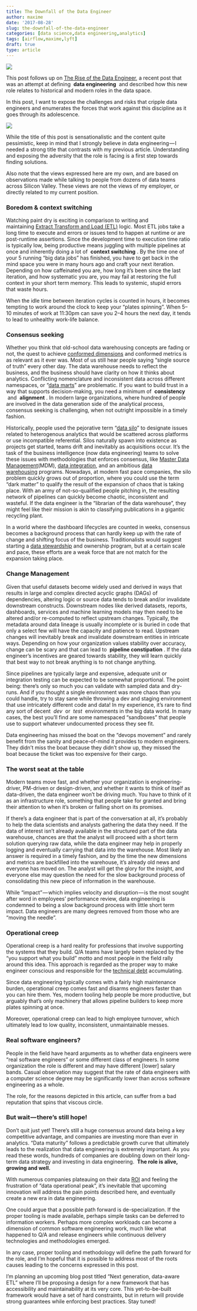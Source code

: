 ```yaml
---
title: The Downfall of the Data Engineer
author: maxime
date: '2017-08-28'
slug: the-downfall-of-the-data-engineer
categories: [data science,data engineering,analytics]
tags: [airflow,maxime,lyft]
draft: true
type: article
---
```


![](https://cdn-images-1.medium.com/max/2600/1*K-_ioBR3zz6-5Jcek55Qeg.png)

This post follows up on [The Rise of the Data Engineer](https://medium.freecodecamp.org/the-rise-of-the-data-engineer-91be18f1e603), a recent post that was an attempt at defining  **data engineering**  and described how this new role relates to historical and modern roles in the data space.

In this post, I want to expose the challenges and risks that cripple data engineers and enumerates the forces that work against this discipline as it goes through its adolescence.

![](https://cdn-images-1.medium.com/max/1600/1*0DUve9yaXG8_phw9Jt20JA.png)

While the title of this post is sensationalistic and the content quite pessimistic, keep in mind that I strongly believe in data engineering — I needed a strong title that contrasts with my previous article. Understanding and exposing the adversity that the role is facing is a first step towards finding solutions.

Also note that the views expressed here are my own, and are based on observations made while talking to people from dozens of data teams across Silicon Valley. These views are not the views of my employer, or directly related to my current position.

### Boredom &amp; context switching

Watching paint dry is exciting in comparison to writing and maintaining [Extract Transform and Load (ETL)](https://en.wikipedia.org/wiki/Extract,_transform,_load) logic. Most ETL jobs take a long time to execute and errors or issues tend to happen at runtime or are post-runtime assertions. Since the development time to execution time ratio is typically low, being productive means juggling with multiple pipelines at once and inherently doing a lot of  **context switching** . By the time one of your 5 running “big data jobs” has finished, you have to get back in the mind space you were in many hours ago and craft your next iteration. Depending on how caffeinated you are, how long it’s been since the last iteration, and how systematic you are, you may fail at restoring the full context in your short term memory. This leads to systemic, stupid errors that waste hours.

When the idle time between iteration cycles is counted in hours, it becomes tempting to work around the clock to keep your “plates spinning”. When 5–10 minutes of work at 11:30pm can save you 2–4 hours the next day, it tends to lead to unhealthy work-life balance.

### Consensus seeking

Whether you think that old-school data warehousing concepts are fading or not, the quest to achieve [conformed dimensions](https://en.wikipedia.org/wiki/Dimension_%28data_warehouse%29#Conformed_dimension) and conformed metrics is as relevant as it ever was. Most of us still hear people saying “single source of truth” every other day. The data warehouse needs to reflect the business, and the business should have clarity on how it thinks about analytics. Conflicting nomenclature and inconsistent data across different namespaces, or “[data marts](https://en.wikipedia.org/wiki/Data_mart)” are problematic. If you want to build trust in a way that supports decision-making, you need a minimum of  **consistency**  and  **alignment** . In modern large organizations, where hundred of people are involved in the data generation side of the analytical process, consensus seeking is challenging, when not outright impossible in a timely fashion.

Historically, people used the pejorative term “[data silo](https://en.wikipedia.org/wiki/Information_silo)” to designate issues related to heterogenous analytics that would be scattered across platforms or use incompatible referential. Silos naturally spawn into existence as projects get started, teams drift and inevitably as acquisitions occur. It’s the task of the business intelligence (now data engineering) teams to solve these issues with methodologies that enforces consensus, like [Master Data Management](https://en.wikipedia.org/wiki/Master_data_management)(MDM), [data integration](https://en.wikipedia.org/wiki/Data_integration), and an ambitious [data warehousing](https://en.wikipedia.org/wiki/Data_warehouse) programs. Nowadays, at modern fast pace companies, the silo problem quickly grows out of proportion, where you could use the term “dark matter” to qualify the result of the expansion of chaos that is taking place. With an army of not-so-qualified people pitching in, the resulting network of pipelines can quickly become chaotic, inconsistent and wasteful. If the data engineer is the “librarian of the data warehouse”, they might feel like their mission is akin to classifying publications in a gigantic recycling plant.

In a world where the dashboard lifecycles are counted in weeks, consensus becomes a background process that can hardly keep up with the rate of change and shifting focus of the business. Traditionalists would suggest starting a [data stewardship](https://en.wikipedia.org/wiki/Data_steward) and ownership program, but at a certain scale and pace, these efforts are a weak force that are not match for the expansion taking place.

### Change Management

Given that useful datasets become widely used and derived in ways that results in large and complex directed acyclic graphs (DAGs) of dependencies, altering logic or source data tends to break and/or invalidate downstream constructs. Downstream nodes like derived datasets, reports, dashboards, services and machine learning models may then need to be altered and/or re-computed to reflect upstream changes. Typically, the metadata around data lineage is usually incomplete or is buried in code that only a select few will have the capacity and patience to read. Upstream changes will inevitably break and invalidate downstream entities in intricate ways. Depending on how your organization values stability over accuracy, change can be scary and that can lead to  **pipeline constipation** . If the data engineer’s incentives are geared towards stability, they will learn quickly that best way to not break anything is to not change anything.

Since pipelines are typically large and expensive, adequate unit or integration testing can be expected to be somewhat proportional. The point being: there’s only so much you can validate with sampled data and dry-runs. And if you thought a single environment was more chaos than you could handle, try to stay sane while throwing a dev and staging environment that use intricately different code and data! In my experience, it’s rare to find any sort of decent  *dev*  or  *test*  environments in the big data world. In many cases, the best you’ll find are some namespaced “sandboxes” that people use to support whatever undocumented process they see fit.

Data engineering has missed the boat on the “devops movement” and rarely benefit from the sanity and peace-of-mind it provides to modern engineers. They didn’t miss the boat because they didn’t show up, they missed the boat because the ticket was too expensive for their cargo.

### The worst seat at the table

Modern teams move fast, and whether your organization is engineering-driver, PM-driven or design-driven, and whether it wants to think of itself as data-driven, the data engineer won’t be driving much. You have to think of it as an infrastructure role, something that people take for granted and bring their attention to when it’s broken or falling short on its promises.

If there’s a data engineer that is part of the conversation at all, it’s probably to help the data scientists and analysts gathering the data they need. If the data of interest isn’t already available in the structured part of the data warehouse, chances are that the analyst will proceed with a short term solution querying raw data, while the data engineer may help in properly logging and eventually carrying that data into the warehouse. Most likely an answer is required in a timely fashion, and by the time the new dimensions and metrics are backfilled into the warehouse, it’s already old news and everyone has moved on. The analyst will get the glory for the insight, and everyone else may question the need for the slow background process of consolidating this new piece of information in the warehouse.

While “impact” — which implies velocity and disruption — is the most sought after word in employees’ performance review, data engineering is condemned to being a slow background process with little short term impact. Data engineers are many degrees removed from those who are “moving the needle”.

### Operational creep

Operational creep is a hard reality for professions that involve supporting the systems that they build. Q/A teams have largely been replaced by the “you support what you build” motto and most people in the field rally around this idea. This approach is regarded as the proper way to make engineer conscious and responsible for the [technical debt](https://en.wikipedia.org/wiki/Technical_debt) accumulating.

Since data engineering typically comes with a fairly high maintenance burden, operational creep comes fast and disarms engineers faster than you can hire them. Yes, modern tooling help people be more productive, but arguably that’s only machinery that allows pipeline builders to keep more plates spinning at once.

Moreover, operational creep can lead to high employee turnover, which ultimately lead to low quality, inconsistent, unmaintainable messes.

### Real software engineers?

People in the field have heard arguments as to whether data engineers were “real software engineers” or some different class of engineers. In some organization the role is different and may have different [lower] salary bands. Casual observation may suggest that the rate of data engineers with a computer science degree may be significantly lower than across software engineering as a whole.

The role, for the reasons depicted in this article, can suffer from a bad reputation that spins that viscous circle.

### But wait — there’s still hope!

Don’t quit just yet! There’s still a huge consensus around data being a key competitive advantage, and companies are investing more than ever in analytics. “Data maturity” follows a predictable growth curve that ultimately leads to the realization that data engineering is extremely important. As you read these words, hundreds of companies are doubling down on their long-term data strategy and investing in data engineering.  **The role is alive, growing and well.**

With numerous companies plateauing on their data [ROI](https://en.wikipedia.org/wiki/Return_on_investment) and feeling the frustration of “data operational peak”, it’s inevitable that upcoming innovation will address the pain points described here, and eventually create a new era in data engineering.

One could argue that a possible path forward is de-specialization. If the proper tooling is made available, perhaps simple tasks can be deferred to information workers. Perhaps more complex workloads can become a dimension of common software engineering work, much like what happened to Q/A and release engineers while continuous delivery technologies and methodologies emerged.

In any case, proper tooling and methodology will define the path forward for the role, and I’m hopeful that it is possible to address most of the roots causes leading to the concerns expressed in this post.

I’m planning an upcoming blog post titled “Next generation, data-aware ETL” where I’ll be proposing a design for a new framework that has accessibility and maintainability at its very core. This yet-to-be-built framework would have a set of hard constraints, but in return will provide strong guarantees while enforcing best practices. Stay tuned!
